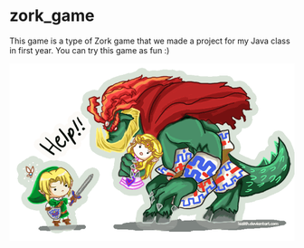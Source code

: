 # zork_game

This game is a type of Zork game that we made a project for my Java class in first year. You can try this game as fun :)

![Save Princess](savePrincess.gif)
